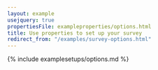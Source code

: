```yaml
---
layout: example
usejquery: true
propertiesFile: exampleproperties/options.html
title: Use properties to set up your survey
redirect_from: "/examples/survey-options.html"
---
```


{% include examplesetups/options.md %}
